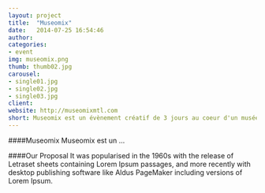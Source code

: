 ```yaml
---
layout: project
title:  "Museomix"
date:   2014-07-25 16:54:46
author: 
categories:
- event
img: museomix.png
thumb: thumb02.jpg
carousel:
- single01.jpg
- single02.jpg
- single03.jpg
client: 
website: http://museomixmtl.com
short: Museomix est un évènement créatif de 3 jours au coeur d'un musée. 
---
```

####Museomix
Museomix est un ... 

####Our Proposal
It was popularised in the 1960s with the release of Letraset sheets containing Lorem Ipsum passages, and more recently with desktop publishing software like Aldus PageMaker including versions of Lorem Ipsum.